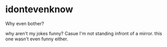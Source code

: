 # idontevenknow
Why even bother?

why aren't my jokes funny? Casue I'm not standing infront of a mirror.
this one wasn't even funny either.
